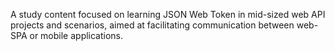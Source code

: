 A study content focused on learning JSON Web Token in mid-sized web API projects and scenarios, aimed at facilitating communication between web-SPA or mobile applications.
